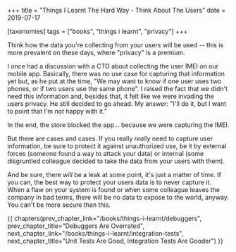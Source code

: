 +++
title = "Things I Learnt The Hard Way - Think About The Users"
date = 2019-07-17

[taxonomies]
tags = ["books", "things i learnt", "privacy"]
+++

Think how the data you're collecting from your users will be used -- this is
more prevalent on these days, where "privacy" is a premium.

<!-- more -->

I once had a discussion with a CTO about collecting the user IMEI on our
mobile app. Basically, there was no use case for capturing that information
yet but, as he put at the time, "We may want to know if one user uses two
phones, or if two users use the same phone". I raised the fact that we didn't
need this information and, besides that, it felt like we were invading the
users privacy. He still decided to go ahead. My answer: "I'll do it, but I
want to point that I'm not happy with it."

In the end, the store blocked the app... because we were capturing the IMEI.

But there are cases and cases. If you really _really_ need to capture user
information, be sure to protect it against unauthorized use, be it by external
forces (someone found a way to attack your data) or internal (some disgruntled
colleague decided to take the data from your users with them).

And be sure, there _will_ be a leak at some point, it's just a matter of time.
If you can, the best way to protect your users data is to never capture it.
When a flaw on your system is found or when some colleague leaves the company
in bad terms, there will be no data to expose to the world, anyway. You can't
be more secure than this.

{{ chapters(prev_chapter_link="/books/things-i-learnt/debuggers", prev_chapter_title="Debuggers Are Overrated", next_chapter_link="/books/things-i-learnt/integration-tests", next_chapter_title="Unit Tests Are Good, Integration Tests Are Gooder") }}
